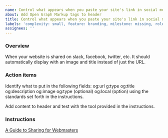 ```yaml
---
name: Control what appears when you paste your site's link in social media sites
about: Add Open Graph Markup tags to header
title: Control what appears when you paste your site's link in social media sites
labels: 'complexity: small, feature: branding, milestone: missing, role: product, s: PD team'
assignees: ''
---
```


### Overview

When your website is shared on slack, facebook, twitter, etc. It should automatically display with an image and title instead of just the URL.

### Action items

Identify what to put in the following fields:
og:url
g:type
og:title
og:description
og:image
og:type (optional)
og:local (option)
using the standards set forth in the instructions.

Add content to header and test with the tool provided in the instructions.

### Instructions

[A Guide to Sharing for Webmasters](https://developers.facebook.com/docs/sharing/webmasters#markup)
